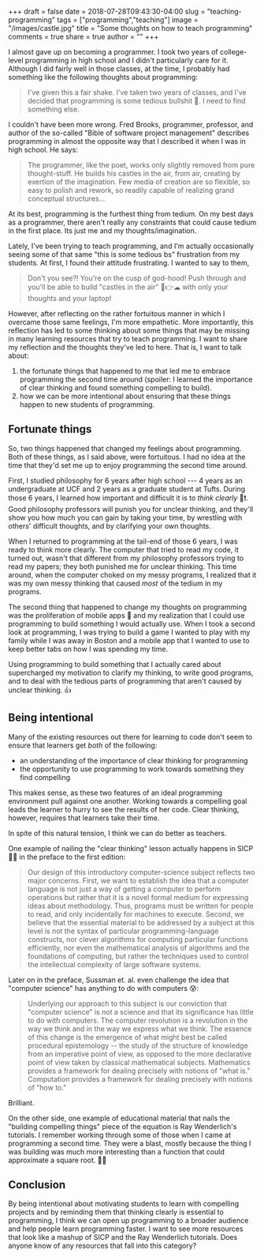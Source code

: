 +++
draft = false
date = 2018-07-28T09:43:30-04:00
slug = "teaching-programming"
tags = ["programming","teaching"]
image = "/images/castle.jpg"
title = "Some thoughts on how to teach programming"
comments = true	
share = true
author = ""
+++

I almost gave up on becoming a programmer. I took two years of college-level programming in high school and I didn't particularly care for it. Although I did fairly well in those classes, at the time, I probably had something like the following thoughts about programming: 

>I've given this a fair shake. I've taken two years of classes, and I've decided that programming is some tedious bullshit 💩. I need to find something else.

I couldn't have been more wrong. Fred Brooks, programmer, professor, and author of the so-called "Bible of software project management" describes programming in almost the opposite way that I described it when I was in high school. He says:

>The programmer, like the poet, works only slightly removed from pure thought-stuff. He builds his castles in the air, from air, creating by exertion of the imagination. Few media of creation are so flexible, so easy to polish and rework, so readily capable of realizing grand conceptual structures…

At its best, programming is the furthest thing from tedium. On my best days as a programmer, there aren't really any constraints that could cause tedium in the first place. Its just me and my thoughts/imagination.

Lately, I've been trying to teach programming, and I'm actually occasionally seeing some of that same "this is some tedious bs" frustration from my students. At first, I found their attitude frustrating. I wanted to say to them,

>Don't you see?! You're on the cusp of god-hood! Push through and you'll be able to build "castles in the air" 🏰👉☁ with only your thoughts and your laptop!

However, after reflecting on the rather fortuitous manner in which I overcame those same feelings, I'm more empathetic. More importantly, this reflection has led to some thinking about some things that may be missing in many learning resources that try to teach programming. I want to share my reflection and the thoughts they've led to here. That is, I want to talk about:

1. the fortunate things that happened to me that led me to embrace programming the second time around (spoiler: I learned the importance of clear thinking and found something compelling to build).
1. how we can be more intentional about ensuring that these things happen to new students of programming.

## Fortunate things

So, two things happened that changed my feelings about programming. Both of these things, as I said above, were fortuitous. I had no idea at the time that they'd set me up to enjoy programming the second time around.

First, I studied philosophy for 6 years after high school --- 4 years as an undergraduate at UCF and 2 years as a graduate student at Tufts. During those 6 years, I learned how important and difficult it is to _think clearly_ 🤔❗️.  Good philosophy professors will punish you for unclear thinking, and they'll show you how much you can gain by taking your time, by wrestling with others' difficult thoughts, and by clarifying your own thoughts.

When I returned to programming at the tail-end of those 6 years, I was ready to think more clearly. The computer that tried to read my code, it turned out, wasn't that different from my philosophy professors trying to read my papers; they both punished me for unclear thinking. This time around, when the computer choked on my messy programs, I realized that it was my own messy thinking that caused _most_ of the tedium in my programs.

The second thing that happened to change my thoughts on programming was the proliferation of mobile apps 📱 and my realization that I could use programming to build something I would actually use. When I took a second look at programming, I was trying to build a game I wanted to play with my family while I was away in Boston and a mobile app that I wanted to use to keep better tabs on how I was spending my time.

Using programming to build something that I actually cared about supercharged my motivation to clarify my thinking, to write good programs, and to deal with the tedious parts of programming that aren't caused by unclear thinking. 👍

## Being intentional

Many of the existing resources out there for learning to code don't seem to ensure that learners get _both_ of the following:

* an understanding of the importance of clear thinking for programming
* the opportunity to use programming to work towards something they find compelling 

This makes sense, as these two features of an ideal programming environment pull against one another. Working towards a compelling goal leads the learner to hurry to see the results of her code. Clear thinking, however, requires that learners take their time. 

In spite of this natural tension, I think we can do better as teachers. 

One example of nailing the "clear thinking" lesson actually happens in SICP 🧙‍♂️ in the preface to the first edition:

>Our design of this introductory computer-science subject reflects two major concerns. First, we want to establish the idea that a computer language is not just a way of getting a computer to perform operations but rather that it is a novel formal medium for expressing ideas about methodology. Thus, programs must be written for people to read, and only incidentally for machines to execute. Second, we believe that the essential material to be addressed by a subject at this level is not the syntax of particular programming-language constructs, nor clever algorithms for computing particular functions efficiently, nor even the mathematical analysis of algorithms and the foundations of computing, but rather the techniques used to control the intellectual complexity of large software systems.

Later on in the preface, Sussman et. al. even challenge the idea that "computer science" has anything to do with computers 😰:

>Underlying our approach to this subject is our conviction that "computer science" is not a science and that its significance has little to do with computers. The computer revolution is a revolution in the way we think and in the way we express what we think. The essence of this change is the emergence of what might best be called procedural epistemology -- the study of the structure of knowledge from an imperative point of view, as opposed to the more declarative point of view taken by classical mathematical subjects. Mathematics provides a framework for dealing precisely with notions of "what is." Computation provides a framework for dealing precisely with notions of "how to."

Brilliant.

On the other side, one example of educational material that nails the "building compelling things" piece of the equation is Ray Wenderlich's tutorials. I remember working through some of those when I came at programming a second time. They were a blast, mostly because the thing I was building was much more interesting than a function that could approximate a square root. 🙅‍♂️

## Conclusion

By being intentional about motivating students to learn with compelling projects and by reminding them that thinking clearly is essential to programming, I think we can open up programming to a broader audience and help people learn programming faster. I want to see more resources that look like a mashup of SICP and the Ray Wenderlich tutorials. Does anyone know of any resources that fall into this category?

